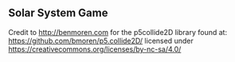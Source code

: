 ## Solar System Game

Credit to http://benmoren.com for the p5collide2D library found at: https://github.com/bmoren/p5.collide2D/ licensed under https://creativecommons.org/licenses/by-nc-sa/4.0/
